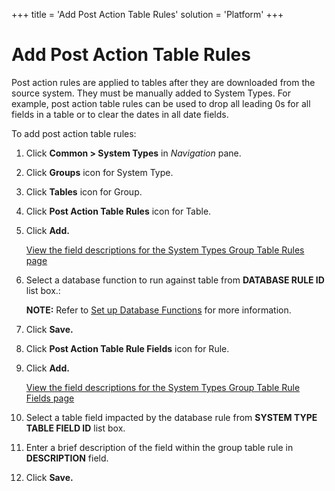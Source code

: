 +++
title = 'Add Post Action Table Rules'
solution = 'Platform'
+++

# Add Post Action Table Rules

Post action rules are applied to tables after they are downloaded from
the source system. They must be manually added to System Types. For
example, post action table rules can be used to drop all leading 0s for
all fields in a table or to clear the dates in all date fields.

To add post action table rules:

1.  Click **Common \> System Types** in *Navigation* pane.

2.  Click **Groups** icon for System Type.

3.  Click **Tables** icon for Group.

4.  Click **Post Action Table Rules** icon for Table.

5.  Click **Add.**
    
    [View the field descriptions for the System Types Group Table Rules
    page](../Page_Desc/System_Types_Group_Table_Rules.htm)

6.  Select a database function to run against table from **DATABASE RULE
    ID** list box.:
    
    **NOTE:** Refer to [Set up Database
    Functions](Set_up_Database_Functions.htm) for more information.

7.  Click **Save.**

8.  Click **Post Action Table Rule Fields** icon for Rule.

9.  Click **Add.**
    
    [View the field descriptions for the System Types Group Table Rule
    Fields page](../Page_Desc/System_Types_Group_Table_Rule_Fields.htm)

10. Select a table field impacted by the database rule from **SYSTEM
    TYPE TABLE FIELD ID** list box.

11. Enter a brief description of the field within the group table rule
    in **DESCRIPTION** field.

12. Click **Save.**
